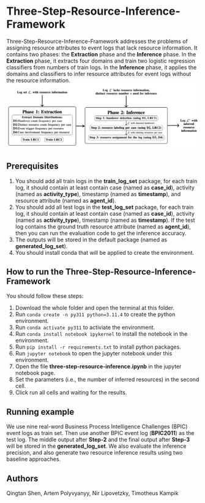 # Three-Step-Resource-Inference-Framework
Three-Step-Resource-Inference-Framework addresses the problems of assigning resource attributes to event logs that lack resource information. 
It contains two phases: the **Extraction** phase and the **Inference** phase.
In the **Extraction** phase, it extracts four domains and train two logistic regression classifiers from numbers of train logs.
In the **Inference** phase, it applies the domains and classifiers to infer resource attributes for event logs without the resource information.
![Figure 1](three-step-resource-inference-framework.png)

## Prerequisites
1. You should add all train logs in the **train_log_set** package, for each train log, it should contain at least contain case (named as **case_id**), activity (named as **activity_type**), timestamp (named as **timestamp**), and resource attribute (named as **agent_id**).
2. You should add all test logs in the **test_log_set** package, for each train log, it should contain at least contain case (named as **case_id**), activity (named as **activity_type**), timestamp (named as **timestamp**). If the test log contains the ground truth resource attribute (named as **agent_id**), then you can run the evaluation code to get the inference accuracy.
3. The outputs will be stored in the default package (named as **generated_log_set**).
4. You should install conda that will be applied to create the environment.

## How to run the Three-Step-Resource-Inference-Framework
You should follow these steps:
1. Download the whole folder and open the terminal at this folder.
2. Run `conda create -n py311 python=3.11.4` to create the python environment.
3. Run `conda activate py311` to activiate the environment.
4. Run `conda install notebook ipykernel` to install the notebook in the environment.
5. Run `pip install -r requirements.txt` to install python packages.
6. Run `jupyter notebook` to open the jupyter notebook under this environment.
7. Open the file **three-step-resource-inference.ipynb** in the jupyter notebook page.
8. Set the parameters (i.e., the number of inferred resources) in the second cell.
9. Click run all cells and waiting for the results.

## Running example
We use nine real-word Business Process Intelligence Challenges (BPIC) event logs as train set.
Then use another BPIC event log (**BPIC2011**) as the test log.
The middle output after **Step-2** and the final output after **Step-3** will be stored in the **generated_log_set**.
We also evaluate the inference precision, and also generate two resource inference results using two baseline approaches.

## Authors
Qingtan Shen, Artem Polyvyanyy, Nir Lipovetzky, Timotheus Kampik
